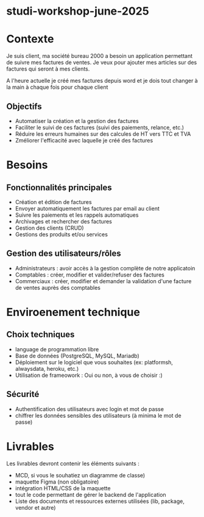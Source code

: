 # studi-workshop-june-2025

# Contexte

Je suis client, ma société bureau 2000 a besoin un application permettant de suivre mes factures de ventes.
Je veux pour ajouter mes articles sur des factures qui seront à mes clients.

A l'heure actuelle je créé mes factures depuis word et je dois tout changer à la main à chaque fois pour chaque client 

## Objectifs
- Automatiser la création et la gestion des factures
- Faciliter le suivi de ces factures (suivi des paiements, relance, etc.)
- Réduire les erreurs humaines sur des calcules de HT vers TTC et TVA
- Zméliorer l'efficacité avec laquelle je créé des factures

# Besoins

## Fonctionnalités principales
- Création et édition de factures
- Envoyer automatiquement les factures par email au client
- Suivre les paiements et les rappels automatiques
- Archivages et rechercher des factures
- Gestion des clients (CRUD)
- Gestions des produits et/ou services

## Gestion des utilisateurs/rôles
- Administrateurs : avoir accès à la gestion complète de notre applicatoin
- Comptables : créer, modifier et valider/refuser des factures
- Commerciaux : créer, modifier et demander la validation d'une facture de ventes auprès des comptables
 
# Enviroenement technique

## Choix techniques
- language de programmation libre
- Base de données (PostgreSQL, MySQL, Mariadb)
- Déploiement sur le logiciel que vous souhaites (ex: platformsh, alwaysdata, heroku, etc.)
- Utilisation de frameowork : Oui ou non, à vous de choisir :)

## Sécurité
- Authentification des utilisateurs avec login et mot de passe
- chiffrer les données sensibles des utilisateurs (à minima le mot de passe)

# Livrables
Les livrables devront contenir les éléments suivants :
- MCD, si vous le souhatiez un diagramme de classe)
- maquette Figma (non obligatoire)
- intégration HTML/CSS de la maquette
- tout le code permettant de gérer le backend de l'application
- Liste des documents et ressources externes utilisées (lib, package, vendor et autre)

